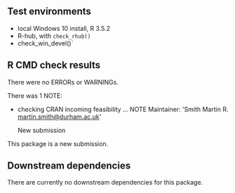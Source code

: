 ## Test environments
* local Windows 10 install, R 3.5.2
* R-hub, with `check_rhub()`
* check_win_devel()`

## R CMD check results
There were no ERRORs or WARNINGs.

There was 1 NOTE:


* checking CRAN incoming feasibility ... NOTE
  Maintainer: 'Smith Martin R. <martin.smith@durham.ac.uk>'
  
  New submission
  
This package is a new submission.

## Downstream dependencies
There are currently no downstream dependencies for this package.
